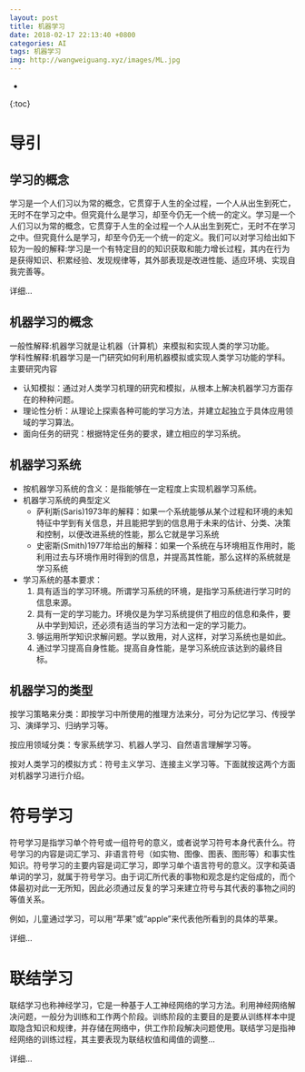 ```yaml
---
layout: post
title: 机器学习
date: 2018-02-17 22:13:40 +0800
categories: AI
tags: 机器学习 
img: http://wangweiguang.xyz/images/ML.jpg
---
```




* 
{:toc}
# 导引
## 学习的概念
学习是一个人们习以为常的概念，它贯穿于人生的全过程，一个人从出生到死亡，无时不在学习之中。但究竟什么是学习，却至今仍无一个统一的定义。学习是一个人们习以为常的概念，它贯穿于人生的全过程一个人从出生到死亡，无时不在学习之中。但究竟什么是学习，却至今仍无一个统一的定义。我们可以对学习给出如下较为一般的解释:学习是一个有特定目的的知识获取和能力增长过程，其内在行为是获得知识、积累经验、发现规律等，其外部表现是改进性能、适应环境、实现自我完善等。

详细...
## 机器学习的概念
一般性解释:机器学习就是让机器（计算机）来模拟和实现人类的学习功能。
​    
学科性解释:机器学习是一门研究如何利用机器模拟或实现人类学习功能的学科。
​    
主要研究内容
* 认知模拟：通过对人类学习机理的研究和模拟，从根本上解决机器学习方面存在的种种问题。
* 理论性分析：从理论上探索各种可能的学习方法，并建立起独立于具体应用领域的学习算法。
* 面向任务的研究：根据特定任务的要求，建立相应的学习系统。 

## 机器学习系统
* 按机器学习系统的含义：是指能够在一定程度上实现机器学习系统。
* 机器学习系统的典型定义
  * 萨利斯(Saris)1973年的解释：如果一个系统能够从某个过程和环境的未知特征中学到有关信息，并且能把学到的信息用于未来的估计、分类、决策和控制，以便改进系统的性能，那么它就是学习系统
  * 史密斯(Smith)1977年给出的解释：如果一个系统在与环境相互作用时，能利用过去与环境作用时得到的信息，并提高其性能，那么这样的系统就是学习系统
* 学习系统的基本要求：
  1. 具有适当的学习环境。所谓学习系统的环境，是指学习系统进行学习时的信息来源。
  2. 具有一定的学习能力。环境仅是为学习系统提供了相应的信息和条件，要从中学到知识，还必须有适当的学习方法和一定的学习能力。
  3. 够运用所学知识求解问题。学以致用，对人这样，对学习系统也是如此。
  4. 通过学习提高自身性能。提高自身性能，是学习系统应该达到的最终目标。

## 机器学习的类型
按学习策略来分类：即按学习中所使用的推理方法来分，可分为记忆学习、传授学习、演绎学习、归纳学习等。

按应用领域分类：专家系统学习、机器人学习、自然语言理解学习等。

按对人类学习的模拟方式：符号主义学习、连接主义学习等。下面就按这两个方面对机器学习进行介绍。

# 符号学习
符号学习是指学习单个符号或一组符号的意义，或者说学习符号本身代表什么。符号学习的内容是词汇学习、非语言符号（如实物、图像、图表、图形等）和事实性知识。符号学习的主要内容是词汇学习，即学习单个语言符号的意义。汉字和英语单词的学习，就属于符号学习。由于词汇所代表的事物和观念是约定俗成的，而个体最初对此一无所知，因此必须通过反复的学习来建立符号与其代表的事物之间的等值关系。

例如，儿童通过学习，可以用“苹果”或“apple”来代表他所看到的具体的苹果。

详细...

# 联结学习
联结学习也称神经学习，它是一种基于人工神经网络的学习方法。利用神经网络解决问题，一般分为训练和工作两个阶段。训练阶段的主要目的是要从训练样本中提取隐含知识和规律，并存储在网络中，供工作阶段解决问题使用。联结学习是指神经网络的训练过程，其主要表现为联结权值和阈值的调整...

详细...